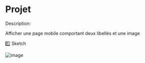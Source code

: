 # Projet

Description:

Afficher une page mobile comportant deux libellés et une image

:one: Sketch

![image](sketch.jpeg)
